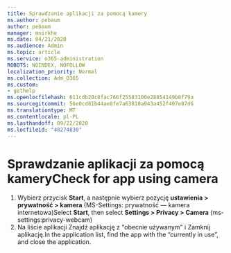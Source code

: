 ```yaml
---
title: Sprawdzanie aplikacji za pomocą kamery
ms.author: pebaum
author: pebaum
manager: mnirkhe
ms.date: 04/21/2020
ms.audience: Admin
ms.topic: article
ms.service: o365-administration
ROBOTS: NOINDEX, NOFOLLOW
localization_priority: Normal
ms.collection: Adm_O365
ms.custom:
- gethelp
ms.openlocfilehash: 611cdb28c8fac766f25583100e28854149b8f79a
ms.sourcegitcommit: 56e0cd81b44ae8fe7a63810a043a452f407e87d6
ms.translationtype: MT
ms.contentlocale: pl-PL
ms.lasthandoff: 09/22/2020
ms.locfileid: "48274830"
---
```

# <a name="check-for-app-using-camera"></a><span data-ttu-id="428f1-102">Sprawdzanie aplikacji za pomocą kamery</span><span class="sxs-lookup"><span data-stu-id="428f1-102">Check for app using camera</span></span>

1. <span data-ttu-id="428f1-103">Wybierz przycisk **Start**, a następnie wybierz pozycję **ustawienia > prywatność > kamera** (MS-Settings: prywatność — kamera internetowa)</span><span class="sxs-lookup"><span data-stu-id="428f1-103">Select **Start**, then select **Settings > Privacy > Camera** (ms-settings:privacy-webcam)</span></span>
2. <span data-ttu-id="428f1-104">Na liście aplikacji Znajdź aplikację z "obecnie używanym" i Zamknij aplikację.</span><span class="sxs-lookup"><span data-stu-id="428f1-104">In the application list, find the app with the “currently in use”, and close the application.</span></span>
